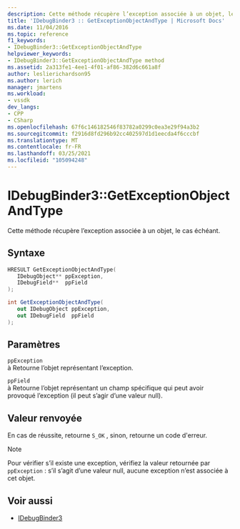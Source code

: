 ```yaml
---
description: Cette méthode récupère l’exception associée à un objet, le cas échéant.
title: 'IDebugBinder3 :: GetExceptionObjectAndType | Microsoft Docs'
ms.date: 11/04/2016
ms.topic: reference
f1_keywords:
- IDebugBinder3::GetExceptionObjectAndType
helpviewer_keywords:
- IDebugBinder3::GetExceptionObjectAndType method
ms.assetid: 2a313fe1-4ee1-4f01-af86-382d6c661a8f
author: leslierichardson95
ms.author: lerich
manager: jmartens
ms.workload:
- vssdk
dev_langs:
- CPP
- CSharp
ms.openlocfilehash: 67f6c146182546f83782a0299c0ea3e29f94a3b2
ms.sourcegitcommit: f2916d8fd296b92cc402597d1d1eecda4f6cccbf
ms.translationtype: MT
ms.contentlocale: fr-FR
ms.lasthandoff: 03/25/2021
ms.locfileid: "105094248"
---
```

# <a name="idebugbinder3getexceptionobjectandtype"></a>IDebugBinder3::GetExceptionObjectAndType
Cette méthode récupère l’exception associée à un objet, le cas échéant.

## <a name="syntax"></a>Syntaxe

```cpp
HRESULT GetExceptionObjectAndType(
   IDebugObject** ppException,
   IDebugField**  ppField
);
```

```csharp
int GetExceptionObjectAndType(
   out IDebugObject ppException,
   out IDebugField  ppField
);
```

## <a name="parameters"></a>Paramètres
`ppException`\
à Retourne l’objet représentant l’exception.

`ppField`\
à Retourne l’objet représentant un champ spécifique qui peut avoir provoqué l’exception (il peut s’agir d’une valeur null).

## <a name="return-value"></a>Valeur renvoyée
 En cas de réussite, retourne `S_OK` , sinon, retourne un code d'erreur.

> [!NOTE]
> Pour vérifier s’il existe une exception, vérifiez la valeur retournée par `ppException` : s’il s’agit d’une valeur null, aucune exception n’est associée à cet objet.

## <a name="see-also"></a>Voir aussi
- [IDebugBinder3](../../../extensibility/debugger/reference/idebugbinder3.md)
